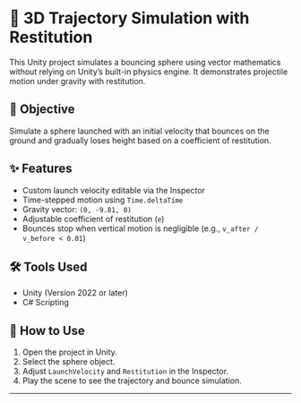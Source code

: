 # 🧪 3D Trajectory Simulation with Restitution

This Unity project simulates a bouncing sphere using vector mathematics without relying on Unity’s built-in physics engine. It demonstrates projectile motion under gravity with restitution.

## 🎯 Objective

Simulate a sphere launched with an initial velocity that bounces on the ground and gradually loses height based on a coefficient of restitution.

## ✨ Features

- Custom launch velocity editable via the Inspector
- Time-stepped motion using `Time.deltaTime`
- Gravity vector: `(0, -9.81, 0)`
- Adjustable coefficient of restitution (`e`)
- Bounces stop when vertical motion is negligible (e.g., `v_after / v_before < 0.01`)

## 🛠️ Tools Used

- Unity (Version 2022 or later)
- C# Scripting

## 📂 How to Use

1. Open the project in Unity.
2. Select the sphere object.
3. Adjust `LaunchVelocity` and `Restitution` in the Inspector.
4. Play the scene to see the trajectory and bounce simulation.

---
